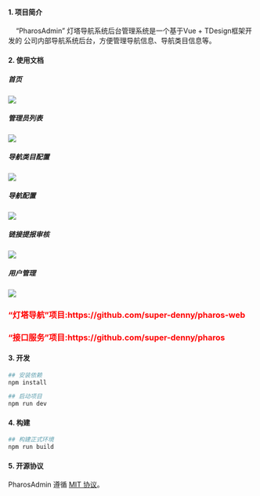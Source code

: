 
#### 1. 项目简介

&nbsp;&nbsp;&nbsp;&nbsp;“PharosAdmin” 灯塔导航系统后台管理系统是一个基于Vue + TDesign框架开发的
公司内部导航系统后台，方便管理导航信息、导航类目信息等。</br>


#### 2. 使用文档
##### 首页
![](https://cdn.jsdelivr.net/gh/super-denny/images/Xnip2024-02-22_21-42-18.png)
##### 管理员列表
![](https://cdn.jsdelivr.net/gh/super-denny/images/Xnip2024-02-22_21-49-48.png)
##### 导航类目配置
![](https://cdn.jsdelivr.net/gh/super-denny/images/Xnip2024-02-22_21-50-01.png)
##### 导航配置
![](https://cdn.jsdelivr.net/gh/super-denny/images/Xnip2024-02-22_21-50-09.png)
##### 链接提报审核
![](https://cdn.jsdelivr.net/gh/super-denny/images/Xnip2024-02-22_21-50-23.png)
##### 用户管理
![](https://cdn.jsdelivr.net/gh/super-denny/images/Xnip2024-02-22_21-50-31.png)

<h3><p style="color:red;">“灯塔导航”项目:https://github.com/super-denny/pharos-web</p></h3>
<h3><p style="color:red;">“接口服务”项目:https://github.com/super-denny/pharos</p></h3>

#### 3. 开发

```bash
## 安装依赖
npm install

## 启动项目
npm run dev
```

#### 4. 构建

```bash
## 构建正式环境
npm run build
```

#### 5. 开源协议

PharosAdmin 遵循 [MIT 协议](https://github.com/super-denny/pharos-admin/blob/master/LICENSE)。
